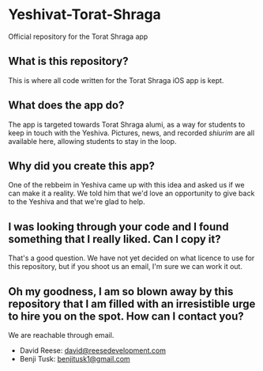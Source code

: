 # Yeshivat-Torat-Shraga
Official repository for the Torat Shraga app

## What is this repository?
This is where all code written for the Torat Shraga iOS app is kept.

## What does the app do?
The app is targeted towards Torat Shraga alumi, as a way for students to keep in touch with the Yeshiva.
Pictures, news, and recorded _shiurim_ are all available here, allowing students to stay in the loop.

## Why did you create this app?
One of the rebbeim in Yeshiva came up with this idea and asked us if we can make it a reality.
We told him that we'd love an opportunity to give back to the Yeshiva and that we're glad to help.

## I was looking through your code and I found something that I really liked. Can I copy it?
That's a good question. We have not yet decided on what licence to use for this repository,
but if you shoot us an email, I'm sure we can work it out.

## Oh my goodness, I am so blown away by this repository that I am filled with an irresistible urge to hire you on the spot. How can I contact you?
We are reachable through email.
- David Reese: david@reesedevelopment.com
- Benji Tusk: benjitusk1@gmail.com
